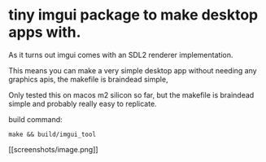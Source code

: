 # tiny imgui package to make desktop apps with.

As it turns out imgui comes with an SDL2 renderer implementation.

This means you can make a very simple desktop app without needing any
graphics apis, the makefile is braindead simple,

Only tested this on macos m2 silicon so far, but the makefile is braindead simple and probably really easy to replicate.


build command: 

```
make && build/imgui_tool
```

[[screenshots/image.png]]


